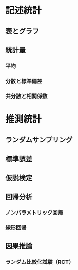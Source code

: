 # 記述統計

## 表とグラフ

## 統計量

### 平均

### 分散と標準偏差

### 共分散と相関係数

# 推測統計

## ランダムサンプリング

## 標準誤差

## 仮説検定

## 回帰分析

### ノンパラメトリック回帰

### 線形回帰

## 因果推論

### ランダム比較化試験（RCT）


